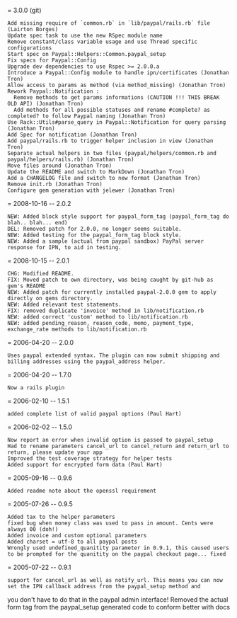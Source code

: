 = 3.0.0 (git)

    Add missing require of `common.rb` in `lib/paypal/rails.rb` file (Lairton Borges)
    Update spec task to use the new RSpec module name
    Remove constant/class variable usage and use Thread specific configurations
    Start spec on Paypal::Helpers::Common.paypal_setup
    Fix specs for Paypal::Config
    Upgrade dev dependencies to use Rspec >= 2.0.0.a
    Introduce a Paypal::Config module to handle ipn/certificates (Jonathan Tron)
    Allow access to params as method (via method_missing) (Jonathan Tron)
    Rework Paypal::Notification :
      Remove methods to get params informations (CAUTION !!! THIS BREAK OLD API) (Jonathan Tron)
      Add methods for all possible statuses and rename #complete? as completed? to follow Paypal naming (Jonathan Tron)
    Use Rack::Utils#parse_query in Paypal::Notification for query parsing (Jonathan Tron)
    Add Spec for notification (Jonathan Tron)
    Add paypal/rails.rb to trigger helper inclusion in view (Jonathan Tron)
    Separate actual helpers in two files (paypal/helpers/common.rb and paypal/helpers/rails.rb) (Jonathan Tron)
    Move files around (Jonathan Tron)
    Update the README and switch to MarkDown (Jonathan Tron)
    Add a CHANGELOG file and switch to new format (Jonathan Tron)
    Remove init.rb (Jonathan Tron)
    Configure gem generation with jelewer (Jonathan Tron)

= 2008-10-16 -- 2.0.2

    NEW: Added block style support for paypal_form_tag (paypal_form_tag do blah.. blah... end)
    DEL: Removed patch for 2.0.0, no longer seems suitable.
    NEW: Added testing for the paypal_form_tag block style.
    NEW: Added a sample (actual from paypal sandbox) PayPal server response for IPN, to aid in testing.

= 2008-10-15 -- 2.0.1

    CHG: Modified README.
    FIX: Moved patch to own directory, was being caught by git-hub as gem's README
    NEW: Added patch for currently installed paypal-2.0.0 gem to apply directly on gems directory.
    NEW: Added relevant test statements.
    FIX: removed duplicate 'invoice' method in lib/notification.rb
    NEW: added correct 'custom' method to lib/notification.rb
    NEW: added pending_reason, reason_code, memo, payment_type, exchange_rate methods to lib/notification.rb

= 2006-04-20 -- 2.0.0

    Uses paypal extended syntax. The plugin can now submit shipping and billing addresses using the paypal_address helper.

= 2006-04-20 -- 1.7.0 

    Now a rails plugin

= 2006-02-10 -- 1.5.1

    added complete list of valid paypal options (Paul Hart)

= 2006-02-02 -- 1.5.0

    Now report an error when invalid option is passed to paypal_setup
    Had to rename parameters cancel_url to cancel_return and return_url to return, please update your app
    Improved the test coverage strategy for helper tests
    Added support for encrypted form data (Paul Hart)

= 2005-09-16 -- 0.9.6

    Added readme note about the openssl requirement

= 2005-07-26 -- 0.9.5

    Added tax to the helper parameters
    fixed bug when money class was used to pass in amount. Cents were always 00 (doh!)
    Added invoice and custom optional parameters
    Added charset = utf-8 to all paypal posts
    Wrongly used undefined_quanitity parameter in 0.9.1, this caused users to be prompted for the quanitity on the paypal checkout page... fixed

= 2005-07-22 -- 0.9.1

    support for cancel_url as well as notify_url. This means you can now set the IPN callback address from the paypal_setup method and 
  you don't have to do that in the paypal admin interface!
    Removed the actual form tag from the paypal_setup generated code to conform better with docs 
